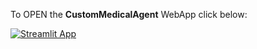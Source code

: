 To OPEN the **CustomMedicalAgent** WebApp click below:

[![Streamlit App](https://static.streamlit.io/badges/streamlit_badge_black_white.svg)](https://custom-medical-agent.streamlit.app/)
